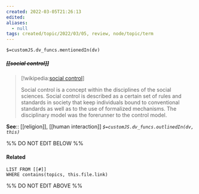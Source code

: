 ```yaml
---
created: 2022-03-05T21:26:13 
edited: 
aliases:
  - null
tags: created/topic/2022/03/05, review, node/topic/term
---
```

`$=customJS.dv_funcs.mentionedIn(dv)`

##### <s class="topic-title">[[social control]]</s>

> [!wikipedia:[social control](https://en.wikipedia.org/wiki/Social%20control)]
> 
> Social control is a concept within the disciplines of the social sciences. Social control is described as a certain set of rules and standards in society that keep individuals bound to conventional standards as well as to the use of formalized mechanisms. The disciplinary model was the forerunner to the control model.
>


**See**:: [[religion]], [[human interaction]]
*`$=customJS.dv_funcs.outlinedIn(dv, this)`*

%% DO NOT EDIT BELOW %%

#### Related 

```dataview
LIST FROM [[#]]
WHERE contains(topics, this.file.link)
```
%% DO NOT EDIT ABOVE %%
